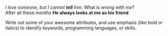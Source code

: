 *I love someone, but I cannot **tell** him.* What is _wrong_ with <em>me</em>?
<br>After all these months <strong>He always looks at me as his friend</strong>

Write out some of your awesome attributes, and use emphasis (like bold or italics) to identify keywords, programming languages, or skills.
